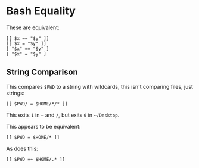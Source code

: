 # Bash Equality

These are equivalent:

    [[ $x == "$y" ]]
    [[ $x = "$y" ]]
    [ "$x" == "$y" ]
    [ "$x" = "$y" ]

## String Comparison

This compares `$PWD` to a string with wildcards, this isn't comparing files, just strings:

    [[ $PWD/ = $HOME/*/* ]]

This exits `1` in `~` and `/`, but exits `0` in `~/Desktop`.

This appears to be equivalent:

    [[ $PWD = $HOME/* ]]

As does this:

    [[ $PWD =~ $HOME/.* ]]
